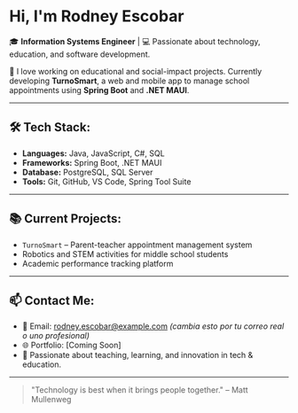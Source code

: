 # Hi, I'm Rodney Escobar

🎓 **Information Systems Engineer** | 💻 Passionate about technology, education, and software development.

🔧 I love working on educational and social-impact projects. Currently developing **TurnoSmart**, a web and mobile app to manage school appointments using **Spring Boot** and **.NET MAUI**.

---

## 🛠️ Tech Stack:
- **Languages:** Java, JavaScript, C#, SQL
- **Frameworks:** Spring Boot, .NET MAUI
- **Database:** PostgreSQL, SQL Server
- **Tools:** Git, GitHub, VS Code, Spring Tool Suite

---

## 📚 Current Projects:
- `TurnoSmart` – Parent-teacher appointment management system
- Robotics and STEM activities for middle school students
- Academic performance tracking platform

---

## 📫 Contact Me:
- 📧 Email: rodney.escobar@example.com *(cambia esto por tu correo real o uno profesional)*
- 🌐 Portfolio: [Coming Soon]
- 🏫 Passionate about teaching, learning, and innovation in tech & education.

---

> "Technology is best when it brings people together." – Matt Mullenweg
